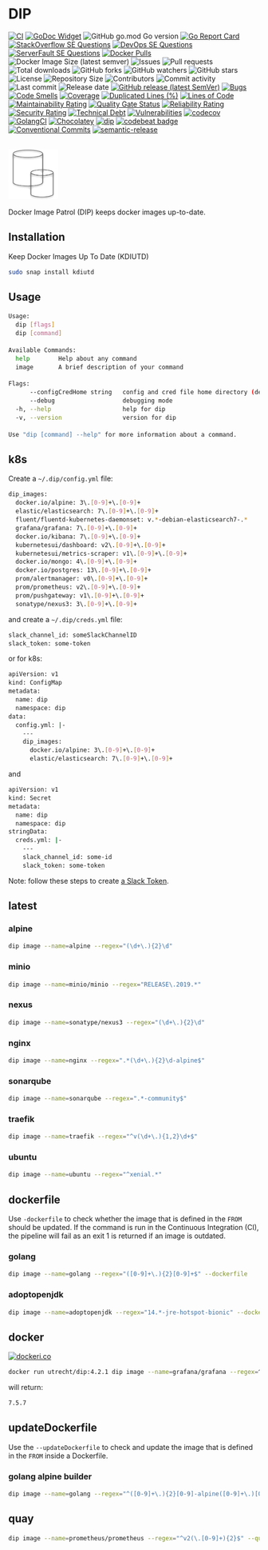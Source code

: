 # DIP

[![CI](https://github.com/030/dip/workflows/Go/badge.svg?event=push)](https://github.com/030/dip/actions?query=workflow%3AGo)
[![GoDoc Widget]][godoc]
![GitHub go.mod Go version](https://img.shields.io/github/go-mod/go-version/030/dip?logo=go)
[![Go Report Card](https://goreportcard.com/badge/github.com/030/dip)](https://goreportcard.com/report/github.com/030/dip)
[![StackOverflow SE Questions](https://img.shields.io/stackexchange/stackoverflow/t/dip.svg?logo=stackoverflow)](https://stackoverflow.com/tags/dip)
[![DevOps SE Questions](https://img.shields.io/stackexchange/devops/t/dip.svg?logo=stackexchange)](https://devops.stackexchange.com/tags/dip)
[![ServerFault SE Questions](https://img.shields.io/stackexchange/serverfault/t/dip.svg?logo=serverfault)](https://serverfault.com/tags/dip)
[![Docker Pulls](https://img.shields.io/docker/pulls/utrecht/dip?logo=docker&logoColor=white)](https://hub.docker.com/r/utrecht/dip)
![Docker Image Size (latest semver)](https://img.shields.io/docker/image-size/utrecht/dip?logo=docker&logoColor=white&sort=semver)
![Issues](https://img.shields.io/github/issues-raw/030/dip.svg)
![Pull requests](https://img.shields.io/github/issues-pr-raw/030/dip.svg)
![Total downloads](https://img.shields.io/github/downloads/030/dip/total.svg)
![GitHub forks](https://img.shields.io/github/forks/030/dip?label=fork&style=plastic)
![GitHub watchers](https://img.shields.io/github/watchers/030/dip?style=plastic)
![GitHub stars](https://img.shields.io/github/stars/030/dip?style=plastic)
![License](https://img.shields.io/github/license/030/dip.svg)
![Repository Size](https://img.shields.io/github/repo-size/030/dip.svg)
![Contributors](https://img.shields.io/github/contributors/030/dip.svg)
![Commit activity](https://img.shields.io/github/commit-activity/m/030/dip.svg)
![Last commit](https://img.shields.io/github/last-commit/030/dip.svg)
![Release date](https://img.shields.io/github/release-date/030/dip.svg)
[![GitHub release (latest SemVer)](https://img.shields.io/github/v/release/030/dip?logo=github&sort=semver)](https://github.com/030/dip/releases/latest)
[![Bugs](https://sonarcloud.io/api/project_badges/measure?project=030_dip&metric=bugs)](https://sonarcloud.io/dashboard?id=030_dip)
[![Code Smells](https://sonarcloud.io/api/project_badges/measure?project=030_dip&metric=code_smells)](https://sonarcloud.io/dashboard?id=030_dip)
[![Coverage](https://sonarcloud.io/api/project_badges/measure?project=030_dip&metric=coverage)](https://sonarcloud.io/dashboard?id=030_dip)
[![Duplicated Lines (%)](https://sonarcloud.io/api/project_badges/measure?project=030_dip&metric=duplicated_lines_density)](https://sonarcloud.io/dashboard?id=030_dip)
[![Lines of Code](https://sonarcloud.io/api/project_badges/measure?project=030_dip&metric=ncloc)](https://sonarcloud.io/dashboard?id=030_dip)
[![Maintainability Rating](https://sonarcloud.io/api/project_badges/measure?project=030_dip&metric=sqale_rating)](https://sonarcloud.io/dashboard?id=030_dip)
[![Quality Gate Status](https://sonarcloud.io/api/project_badges/measure?project=030_dip&metric=alert_status)](https://sonarcloud.io/dashboard?id=030_dip)
[![Reliability Rating](https://sonarcloud.io/api/project_badges/measure?project=030_dip&metric=reliability_rating)](https://sonarcloud.io/dashboard?id=030_dip)
[![Security Rating](https://sonarcloud.io/api/project_badges/measure?project=030_dip&metric=security_rating)](https://sonarcloud.io/dashboard?id=030_dip)
[![Technical Debt](https://sonarcloud.io/api/project_badges/measure?project=030_dip&metric=sqale_index)](https://sonarcloud.io/dashboard?id=030_dip)
[![Vulnerabilities](https://sonarcloud.io/api/project_badges/measure?project=030_dip&metric=vulnerabilities)](https://sonarcloud.io/dashboard?id=030_dip)
[![codecov](https://codecov.io/gh/030/dip/branch/main/graph/badge.svg)](https://codecov.io/gh/030/dip)
[![GolangCI](https://golangci.com/badges/github.com/golangci/golangci-web.svg)](https://golangci.com/r/github.com/030/dip)
[![Chocolatey](https://img.shields.io/chocolatey/dt/dip)](https://chocolatey.org/packages/dip)
[![dip](https://snapcraft.io//dip/badge.svg)](https://snapcraft.io/dip)
[![codebeat badge](https://codebeat.co/badges/f4aa5086-a4d5-41cd-893a-5da816ee9107)](https://codebeat.co/projects/github-com-030-dip-main)
[![Conventional Commits](https://img.shields.io/badge/Conventional%20Commits-1.0.0-%23FE5196?logo=conventionalcommits&logoColor=white)](https://conventionalcommits.org)
[![semantic-release](https://img.shields.io/badge/%20%20%F0%9F%93%A6%F0%9F%9A%80-semantic--release-e10079.svg)](https://github.com/semantic-release/semantic-release)

[godoc]: https://godoc.org/github.com/030/dip
[godoc widget]: https://godoc.org/github.com/030/dip?status.svg

<a href="https://dip.releasesoftwaremoreoften.com">\
<img src="https://github.com/030/dip/raw/main/assets/logo/logo.png" width="100"></a>

Docker Image Patrol (DIP) keeps docker images up-to-date.

## Installation

Keep Docker Images Up To Date (KDIUTD)

```bash
sudo snap install kdiutd
```

## Usage

```bash
Usage:
  dip [flags]
  dip [command]

Available Commands:
  help        Help about any command
  image       A brief description of your command

Flags:
      --configCredHome string   config and cred file home directory (default is $HOME/.dip)
      --debug                   debugging mode
  -h, --help                    help for dip
  -v, --version                 version for dip

Use "dip [command] --help" for more information about a command.
```

## k8s

Create a `~/.dip/config.yml` file:

```bash
dip_images:
  docker.io/alpine: 3\.[0-9]+\.[0-9]+
  elastic/elasticsearch: 7\.[0-9]+\.[0-9]+
  fluent/fluentd-kubernetes-daemonset: v.*-debian-elasticsearch7-.*
  grafana/grafana: 7\.[0-9]+\.[0-9]+
  docker.io/kibana: 7\.[0-9]+\.[0-9]+
  kubernetesui/dashboard: v2\.[0-9]+\.[0-9]+
  kubernetesui/metrics-scraper: v1\.[0-9]+\.[0-9]+
  docker.io/mongo: 4\.[0-9]+\.[0-9]+
  docker.io/postgres: 13\.[0-9]+\.[0-9]+
  prom/alertmanager: v0\.[0-9]+\.[0-9]+
  prom/prometheus: v2\.[0-9]+\.[0-9]+
  prom/pushgateway: v1\.[0-9]+\.[0-9]+
  sonatype/nexus3: 3\.[0-9]+\.[0-9]+
```

and create a `~/.dip/creds.yml` file:

```bash
slack_channel_id: someSlackChannelID
slack_token: some-token
```

or for k8s:

```bash
apiVersion: v1
kind: ConfigMap
metadata:
  name: dip
  namespace: dip
data:
  config.yml: |-
    ---
    dip_images:
      docker.io/alpine: 3\.[0-9]+\.[0-9]+
      elastic/elasticsearch: 7\.[0-9]+\.[0-9]+
```

and

```bash
apiVersion: v1
kind: Secret
metadata:
  name: dip
  namespace: dip
stringData:
  creds.yml: |-
    ---
    slack_channel_id: some-id
    slack_token: some-token
```

Note: follow these steps to create
[a Slack Token](https://github.com/030/sasm#create-a-slack-token).

## latest

### alpine

```bash
dip image --name=alpine --regex="(\d+\.){2}\d"
```

### minio

```bash
dip image --name=minio/minio --regex="RELEASE\.2019.*"
```

### nexus

```bash
dip image --name=sonatype/nexus3 --regex="(\d+\.){2}\d"
```

### nginx

```bash
dip image --name=nginx --regex=".*(\d+\.){2}\d-alpine$"
```

### sonarqube

```bash
dip image --name=sonarqube --regex=".*-community$"
```

### traefik

```bash
dip image --name=traefik --regex="^v(\d+\.){1,2}\d+$"
```

### ubuntu

```bash
dip image --name=ubuntu --regex="^xenial.*"
```

## dockerfile

Use `-dockerfile` to check whether the image that is defined in the `FROM`
should be updated. If the command is run in the Continuous Integration (CI),
the pipeline will fail as an exit 1 is returned if an image is outdated.

### golang

```bash
dip image --name=golang --regex="([0-9]+\.){2}[0-9]+$" --dockerfile
```

### adoptopenjdk

```bash
dip image --name=adoptopenjdk --regex="14.*-jre-hotspot-bionic" --dockerfile
```

## docker

[![dockeri.co](https://dockeri.co/image/utrecht/dip)](https://hub.docker.com/r/utrecht/dip)

```bash
docker run utrecht/dip:4.2.1 dip image --name=grafana/grafana --regex=^7\.5\.7$
```

will return:

```bash
7.5.7
```

## updateDockerfile

Use the `--updateDockerfile` to check and update the image that is defined in
the `FROM` inside a Dockerfile.

### golang alpine builder

```bash
dip image --name=golang --regex="^([0-9]+\.){2}[0-9]-alpine([0-9]+\.)[0-9]{2}$" --updateDockerfile
```

## quay

```bash
dip image --name=prometheus/prometheus --regex="^v2(\.[0-9]+){2}$" --quayIo
```
